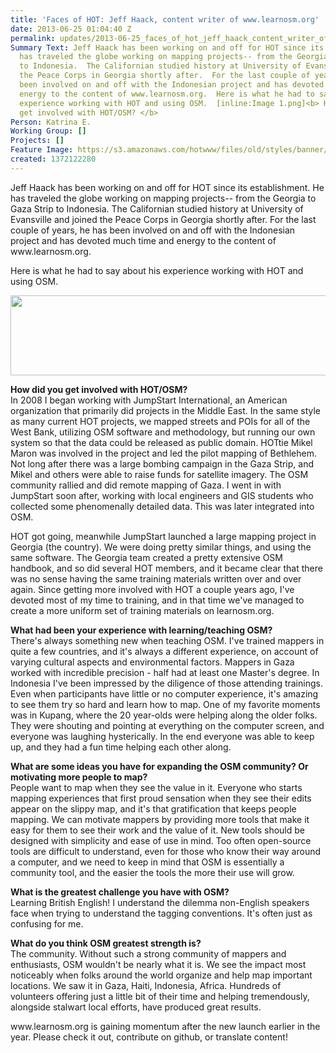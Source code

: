 ```yaml
---
title: 'Faces of HOT: Jeff Haack, content writer of www.learnosm.org'
date: 2013-06-25 01:04:40 Z
permalink: updates/2013-06-25_faces_of_hot_jeff_haack_content_writer_of_wwwlearnosmorg
Summary Text: Jeff Haack has been working on and off for HOT since its establishment.  He
  has traveled the globe working on mapping projects-- from the Georgia to Gaza Strip
  to Indonesia.  The Californian studied history at University of Evansville and joined
  the Peace Corps in Georgia shortly after.  For the last couple of years, he has
  been involved on and off with the Indonesian project and has devoted much time and
  energy to the content of www.learnosm.org.  Here is what he had to say about his
  experience working with HOT and using OSM.  [inline:Image 1.png]<b> How did you
  get involved with HOT/OSM? </b>
Person: Katrina E.
Working Group: []
Projects: []
Feature Image: https://s3.amazonaws.com/hotwww/files/old/styles/banner/public/Image+1.png
created: 1372122280
---
```


<p>Jeff Haack has been working on and off for HOT since its establishment. He has traveled the globe working on mapping projects-- from the Georgia to Gaza Strip to Indonesia. The Californian studied history at University of Evansville and joined the Peace Corps in Georgia shortly after. For the last couple of years, he has been involved on and off with the Indonesian project and has devoted much time and energy to the content of www.learnosm.org.</p><p><!--break-->Here is what he had to say about his experience working with HOT and using OSM.</p><p><img class="image-large" src="https://s3.amazonaws.com/hotwww/files/old/styles/large/public/Image%201_0.png?itok=Vcus-BSO" alt="" style="width:510px;height:128px"></p><p><strong> How did you get involved with HOT/OSM? <br></strong>In 2008 I began working with JumpStart International, an American organization that primarily did projects in the Middle East. In the same style as many current HOT projects, we mapped streets and POIs for all of the West Bank, utilizing OSM software and methodology, but running our own system so that the data could be released as public domain. HOTtie Mikel Maron was involved in the project and led the pilot mapping of Bethlehem. Not long after there was a large bombing campaign in the Gaza Strip, and Mikel and others were able to raise funds for satellite imagery. The OSM community rallied and did remote mapping of Gaza. I went in with JumpStart soon after, working with local engineers and GIS students who collected some phenomenally detailed data. This was later integrated into OSM.</p><p>HOT got going, meanwhile JumpStart launched a large mapping project in Georgia (the country). We were doing pretty similar things, and using the same software. The Georgia team created a pretty extensive OSM handbook, and so did several HOT members, and it became clear that there was no sense having the same training materials written over and over again. Since getting more involved with HOT a couple years ago, I've devoted most of my time to training, and in that time we've managed to create a more uniform set of training materials on learnosm.org.</p><p><strong>What had been your experience with learning/teaching OSM? </strong> <br>There's always something new when teaching OSM. I've trained mappers in quite a few countries, and it's always a different experience, on account of varying cultural aspects and environmental factors. Mappers in Gaza worked with incredible precision - half had at least one Master's degree. In Indonesia I've been impressed by the diligence of those attending trainings. Even when participants have little or no computer experience, it's amazing to see them try so hard and learn how to map. One of my favorite moments was in Kupang, where the 20 year-olds were helping along the older folks. They were shouting and pointing at everything on the computer screen, and everyone was laughing hysterically. In the end everyone was able to keep up, and they had a fun time helping each other along.</p><p><strong>What are some ideas you have for expanding the OSM community? Or motivating more people to map? </strong> <br>People want to map when they see the value in it. Everyone who starts mapping experiences that first proud sensation when they see their edits appear on the slippy map, and it's that gratification that keeps people mapping. We can motivate mappers by providing more tools that make it easy for them to see their work and the value of it. New tools should be designed with simplicity and ease of use in mind. Too often open-source tools are difficult to understand, even for those who know their way around a computer, and we need to keep in mind that OSM is essentially a community tool, and the easier the tools the more their use will grow.</p><p><strong>What is the greatest challenge you have with OSM? </strong> <br>Learning British English! I understand the dilemma non-English speakers face when trying to understand the tagging conventions. It's often just as confusing for me.</p><p><strong>What do you think OSM greatest strength is?</strong> <br>The community. Without such a strong community of mappers and enthusiasts, OSM wouldn't be nearly what it is. We see the impact most noticeably when folks around the world organize and help map important locations. We saw it in Gaza, Haiti, Indonesia, Africa. Hundreds of volunteers offering just a little bit of their time and helping tremendously, alongside stalwart local efforts, have produced great results.</p><p>www.learnosm.org is gaining momentum after the new launch earlier in the year. Please check it out, contribute on github, or translate content!</p>
